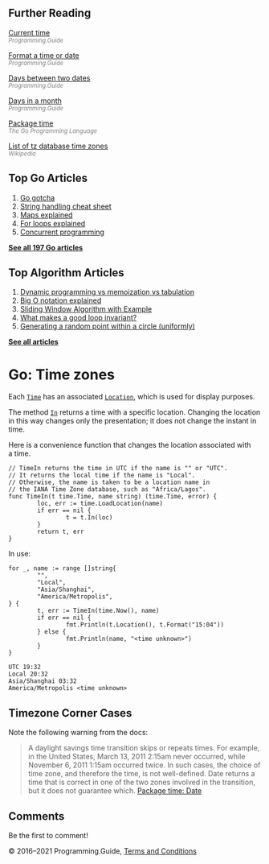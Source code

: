 <span class="underline"></span>

<span class="underline"></span>

## Further Reading

[Current time](current-time.html)  
<span style="color: grey; font-style: italic; font-size: smaller">Programming.Guide</span>

[Format a time or date](format-parse-string-time-date-example.html)  
<span style="color: grey; font-style: italic; font-size: smaller">Programming.Guide</span>

[Days between two dates](days-between-dates.html)  
<span style="color: grey; font-style: italic; font-size: smaller">Programming.Guide</span>

[Days in a month](last-day-month-date.html)  
<span style="color: grey; font-style: italic; font-size: smaller">Programming.Guide</span>

[Package time](https://golang.org/pkg/time/)  
<span style="color: grey; font-style: italic; font-size: smaller">The Go Programming Language</span>

[List of tz database time zones](https://en.wikipedia.org/wiki/List_of_tz_database_time_zones)  
<span style="color: grey; font-style: italic; font-size: smaller">Wikipedia</span>

## Top Go Articles

1.  [Go gotcha](go-gotcha.html)
2.  [String handling cheat sheet](string-functions-reference-cheat-sheet.html)
3.  [Maps explained](maps-explained.html)
4.  [For loops explained](for-loop.html)
5.  [Concurrent programming](go-concurrency-tutorial.html)

[**See all 197 Go articles**](index.html)

<span class="underline"></span>

## Top Algorithm Articles

1.  [Dynamic programming vs memoization vs tabulation](../dynamic-programming-vs-memoization-vs-tabulation.html)
2.  [Big O notation explained](../big-o-notation-explained.html)
3.  [Sliding Window Algorithm with Example](../sliding-window-example.html)
4.  [What makes a good loop invariant?](../what-makes-a-good-loop-invariant.html)
5.  [Generating a random point within a circle (uniformly)](../random-point-within-circle.html)

[**See all articles**](../index.html)

# Go: Time zones

Each [`Time`](https://golang.org/pkg/time/#Time) has an associated [`Location`](https://golang.org/pkg/time/#Location), which is used for display purposes.

The method [`In`](https://golang.org/pkg/time/#Time.In) returns a time with a specific location. Changing the location in this way changes only the presentation; it does not change the instant in time.

Here is a convenience function that changes the location associated with a time.

    // TimeIn returns the time in UTC if the name is "" or "UTC".
    // It returns the local time if the name is "Local".
    // Otherwise, the name is taken to be a location name in
    // the IANA Time Zone database, such as "Africa/Lagos".
    func TimeIn(t time.Time, name string) (time.Time, error) {
            loc, err := time.LoadLocation(name)
            if err == nil {
                    t = t.In(loc)
            }
            return t, err
    }

In use:

    for _, name := range []string{
            "",
            "Local",
            "Asia/Shanghai",
            "America/Metropolis",
    } {
            t, err := TimeIn(time.Now(), name)
            if err == nil {
                    fmt.Println(t.Location(), t.Format("15:04"))
            } else {
                    fmt.Println(name, "<time unknown>")
            }
    }

    UTC 19:32
    Local 20:32
    Asia/Shanghai 03:32
    America/Metropolis <time unknown>

## Timezone Corner Cases

Note the following warning from the docs:

> A daylight savings time transition skips or repeats times. For example, in the United States, March 13, 2011 2:15am never occurred, while November 6, 2011 1:15am occurred twice. In such cases, the choice of time zone, and therefore the time, is not well-defined. Date returns a time that is correct in one of the two zones involved in the transition, but it does not guarantee which. <a href="https://golang.org/pkg/time/#Date" class="quote-source">Package time: Date</a>

## Comments

Be the first to comment!

© 2016–2021 Programming.Guide, [Terms and Conditions](../terms-and-conditions.html)
